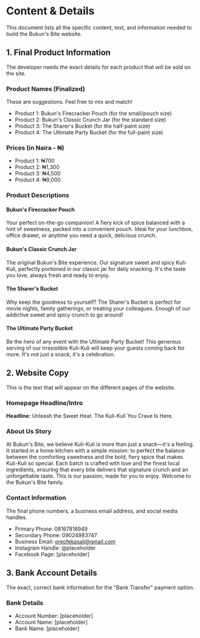 # Content & Details

This document lists all the specific content, text, and information needed to build the Bukun's Bite website.

## 1. Final Product Information

The developer needs the exact details for each product that will be sold on the site.

### Product Names (Finalized)

These are suggestions. Feel free to mix and match!

- Product 1: Bukun's Firecracker Pouch (for the small/pouch size)
- Product 2: Bukun's Classic Crunch Jar (for the standard size)
- Product 3: The Sharer's Bucket (for the half-paint size)
- Product 4: The Ultimate Party Bucket (for the full-paint size)

### Prices (in Naira - ₦)

- Product 1: ₦700
- Product 2: ₦1,300
- Product 3: ₦4,500
- Product 4: ₦9,000

### Product Descriptions

#### Bukun's Firecracker Pouch
Your perfect on-the-go companion! A fiery kick of spice balanced with a hint of sweetness, packed into a convenient pouch. Ideal for your lunchbox, office drawer, or anytime you need a quick, delicious crunch.

#### Bukun's Classic Crunch Jar
The original Bukun's Bite experience. Our signature sweet and spicy Kuli-Kuli, perfectly portioned in our classic jar for daily snacking. It's the taste you love, always fresh and ready to enjoy.

#### The Sharer's Bucket
Why keep the goodness to yourself? The Sharer's Bucket is perfect for movie nights, family gatherings, or treating your colleagues. Enough of our addictive sweet and spicy crunch to go around!

#### The Ultimate Party Bucket
Be the hero of any event with the Ultimate Party Bucket! This generous serving of our irresistible Kuli-Kuli will keep your guests coming back for more. It's not just a snack; it's a celebration.

## 2. Website Copy

This is the text that will appear on the different pages of the website.

### Homepage Headline/Intro

**Headline:** Unleash the Sweet Heat. The Kuli-Kuli You Crave Is Here.

### About Us Story

At Bukun's Bite, we believe Kuli-Kuli is more than just a snack—it's a feeling. It started in a home kitchen with a simple mission: to perfect the balance between the comforting sweetness and the bold, fiery spice that makes Kuli-Kuli so special. Each batch is crafted with love and the finest local ingredients, ensuring that every bite delivers that signature crunch and an unforgettable taste. This is our passion, made for you to enjoy. Welcome to the Bukun's Bite family.

### Contact Information

The final phone numbers, a business email address, and social media handles.

- Primary Phone: 08167816949
- Secondary Phone: 09024983747
- Business Email: oreofekasali@gmail.com
- Instagram Handle: @placeholder
- Facebook Page: [placeholder]

## 3. Bank Account Details

The exact, correct bank information for the "Bank Transfer" payment option.

### Bank Details

- Account Number: [placeholder]
- Account Name: [placeholder]
- Bank Name: [placeholder]

